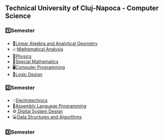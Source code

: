 ## Technical University of Cluj-Napoca - Computer Science

  ### 1️⃣Semester 

  * 📝[Linear Algebra and Analytical Geometry](First_Year/ALGA)
  * 📈[Mathematical Analysis](First_Year/AM-I)
  * 🔋[Physics](First_Year/FIZ)
  * 🧠[Special Mathematics](First_Year/MS)
  * 🖥️[Computer Programming](First_Year/PC)
  * 📖[Logic Design](First_Year/PL)

  ### 2️⃣Semester
  
  * 💡[Electrotechnics](First_Year/ET)
  * 💾[Assembly Language Programming](First_Year/PLA)
  * ⚙️[ Digital System Design](First_Year/PSN)
  * 💻[Data Structures and Algorithms](First_Year/SDA)

  ### 3️⃣Semester

  
     
